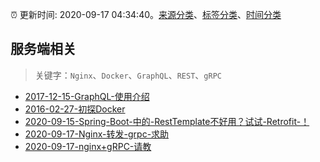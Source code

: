 :alarm_clock: 更新时间: 2020-09-17 04:34:40。[来源分类](../README.md)、[标签分类](../TAGS.md)、[时间分类](../TIMELINE.md)

## 服务端相关


> 关键字：`Nginx`、`Docker`、`GraphQL`、`REST`、`gRPC`



- [2017-12-15-GraphQL-使用介绍](https://aotu.io/notes/2017/12/15/graphql-use/) 
- [2016-02-27-初探Docker](https://aotu.io/notes/2016/02/27/docker/) 
- [2020-09-15-Spring-Boot-中的-RestTemplate不好用？试试-Retrofit-！](https://www.ershicimi.com/p/616474b2dfa6d4ccff9b1e12bcebe965) 
- [2020-09-17-Nginx-转发-grpc-求助](https://www.v2ex.com/t/707879) 
- [2020-09-17-nginx+gRPC-请教](https://www.v2ex.com/t/707861) 